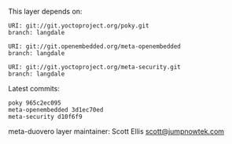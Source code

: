 This layer depends on:

    URI: git://git.yoctoproject.org/poky.git
    branch: langdale

    URI: git://git.openembedded.org/meta-openembedded
    branch: langdale

    URI: git://git.yoctoproject.org/meta-security.git
    branch: langdale

Latest commits:

    poky 965c2ec095
    meta-openembedded 3d1ec70ed
    meta-security d10f6f9

meta-duovero layer maintainer: Scott Ellis <scott@jumpnowtek.com>
